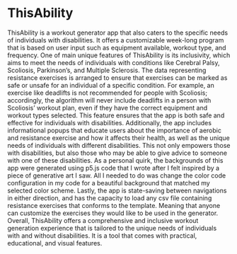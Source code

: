 ﻿# ThisAbility

ThisAbility is a workout generator app that also caters to the specific needs of individuals with disabilities. It offers a customizable week-long program that is based on user input such as equipment available, workout type, and frequency. One of main unique features of ThisAbility is its inclusivity, which aims to meet the needs of individuals with conditions like Cerebral Palsy, Scoliosis, Parkinson’s, and Multiple Sclerosis. The data representing resistance exercises is arranged to ensure that exercises can be marked as safe or unsafe for an individual of a specific condition. For example, an exercise like deadlifts is not recommended for people with Scoliosis; accordingly, the algorithm will never include deadlifts in a person with Scoliosis’ workout plan, even if they have the correct equipment and workout types selected. This feature ensures that the app is both safe and effective for individuals with disabilities.
Additionally, the app includes informational popups that educate users about the importance of aerobic and resistance exercise and how it affects their health, as well as the unique needs of individuals with different disabilities. This not only empowers those with disabilities, but also those who may be able to give advice to someone with one of these disabilities.
As a personal quirk, the backgrounds of this app were generated using p5.js code that I wrote after I felt inspired by a piece of generative art I saw. All I needed to do was change the color code configuration in my code for a beautiful background that matched my selected color scheme.
Lastly, the app is state-saving between navigations in either direction, and has the capacity to load any csv file containing resistance exercises that conforms to the template. Meaning that anyone can customize the exercises they would like to be used in the generator.
Overall, ThisAbility offers a comprehensive and inclusive workout generation experience that is tailored to the unique needs of individuals with and without disabilities. It is a tool that comes with practical, educational, and visual features.


